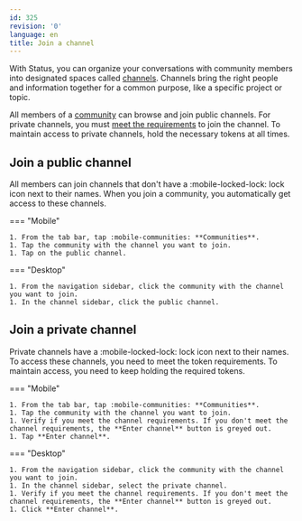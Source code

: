 ```yaml
---
id: 325
revision: '0'
language: en
title: Join a channel
---
```


With Status, you can organize your conversations with community members into designated spaces called [channels](channels-your-quick-start-guide). Channels bring the right people and information together for a common purpose, like a specific project or topic.

All members of a [community](about-status-communities) can browse and join public channels. For private channels, you must [meet the requirements](understand-token-requirements-in-channels) to join the channel. To maintain access to private channels, hold the necessary tokens at all times.

## Join a public channel

All members can join channels that don't have a :mobile-locked-lock: lock icon next to their names. When you join a community, you automatically get access to these channels.

=== "Mobile"

    1. From the tab bar, tap :mobile-communities: **Communities**.
    1. Tap the community with the channel you want to join.
    1. Tap on the public channel.

=== "Desktop"

    1. From the navigation sidebar, click the community with the channel you want to join.
    1. In the channel sidebar, click the public channel.

## Join a private channel

Private channels have a :mobile-locked-lock: lock icon next to their names. To access these channels, you need to meet the token requirements. To maintain access, you need to keep holding the required tokens.

=== "Mobile"

    1. From the tab bar, tap :mobile-communities: **Communities**.
    1. Tap the community with the channel you want to join.
    1. Verify if you meet the channel requirements. If you don't meet the channel requirements, the **Enter channel** button is greyed out.
    1. Tap **Enter channel**.

=== "Desktop"

    1. From the navigation sidebar, click the community with the channel you want to join.
    1. In the channel sidebar, select the private channel.
    1. Verify if you meet the channel requirements. If you don't meet the channel requirements, the **Enter channel** button is greyed out.
    1. Click **Enter channel**.
